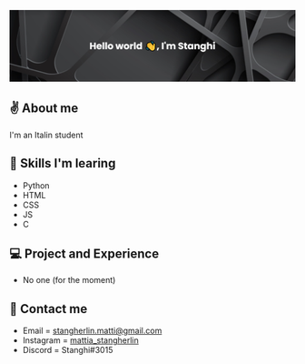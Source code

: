 ![Banner](https://github.com/Stanghi/Stanghi/blob/main/banner.png)

## ✌ About me
I'm an Italin student

## 🌱 Skills I'm learing
- Python
- HTML
- CSS
- JS
- C

## 💻 Project and Experience
- No one (for the moment)

## 📧 Contact me
- Email = stangherlin.matti@gmail.com
- Instagram = [mattia_stangherlin](https://www.instagram.com/mattia_stangherlin/)
- Discord = Stanghi#3015
